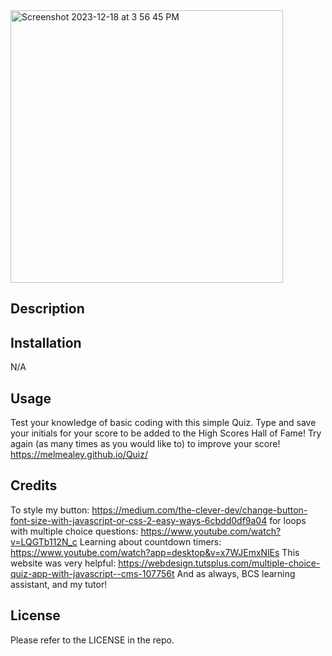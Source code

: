 <Quiz>

<img width="436" alt="Screenshot 2023-12-18 at 3 56 45 PM" src="https://github.com/melmealey/Quiz/assets/147653410/dcb119e2-011e-4d13-a823-7872efd7d2e9">

## Description



## Installation

N/A

## Usage
Test your knowledge of basic coding with this simple Quiz. Type and save your initials for your score to be added to the High Scores Hall of Fame! Try again (as many times as you would like to) to improve your score!
https://melmealey.github.io/Quiz/


## Credits
To style my button:
https://medium.com/the-clever-dev/change-button-font-size-with-javascript-or-css-2-easy-ways-6cbdd0df9a04
for loops with multiple choice questions:
https://www.youtube.com/watch?v=LQGTb112N_c
Learning about countdown timers: 
https://www.youtube.com/watch?app=desktop&v=x7WJEmxNlEs
This website was very helpful:
https://webdesign.tutsplus.com/multiple-choice-quiz-app-with-javascript--cms-107756t
And as always, BCS learning assistant, and my tutor!


## License

Please refer to the LICENSE in the repo.
